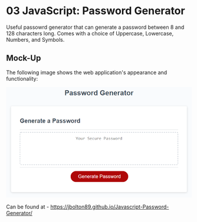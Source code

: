 # 03 JavaScript: Password Generator

Useful passowrd generator that can generate a password between 8 and 128 characters long. Comes with a choice of Uppercase, Lowercase, Numbers, and Symbols. 


## Mock-Up

The following image shows the web application's appearance and functionality:

![The Password Generator application displays a red button to "Generate Password".](./Assets/03-javascript-homework-demo.png)

Can be found at -  https://jbolton89.github.io/Javascript-Password-Generator/

